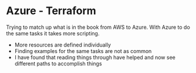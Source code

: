 # Azure - Terraform
Trying to match up what is in the book from AWS to Azure.
With Azure to do the same tasks it takes more scripting.

- More resources are defined individually
- Finding examples for the same tasks are not as common
- I have found that reading things through have helped and now see different paths to accomplish things

